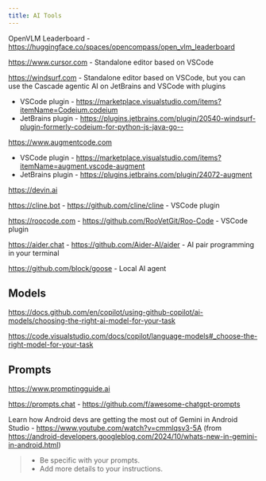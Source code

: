 ```yaml
---
title: AI Tools
---
```


OpenVLM Leaderboard - https://huggingface.co/spaces/opencompass/open_vlm_leaderboard

https://www.cursor.com - Standalone editor based on VSCode

https://windsurf.com - Standalone editor based on VSCode, but you can use the Cascade agentic AI on JetBrains and VSCode with plugins

- VSCode plugin - https://marketplace.visualstudio.com/items?itemName=Codeium.codeium
- JetBrains plugin - https://plugins.jetbrains.com/plugin/20540-windsurf-plugin-formerly-codeium-for-python-js-java-go--

https://www.augmentcode.com

- VSCode plugin - https://marketplace.visualstudio.com/items?itemName=augment.vscode-augment
- JetBrains plugin - https://plugins.jetbrains.com/plugin/24072-augment

https://devin.ai

https://cline.bot - https://github.com/cline/cline - VSCode plugin

https://roocode.com - https://github.com/RooVetGit/Roo-Code - VSCode plugin

https://aider.chat - https://github.com/Aider-AI/aider - AI pair programming in your terminal

https://github.com/block/goose - Local AI agent

## Models

https://docs.github.com/en/copilot/using-github-copilot/ai-models/choosing-the-right-ai-model-for-your-task

https://code.visualstudio.com/docs/copilot/language-models#_choose-the-right-model-for-your-task

## Prompts

https://www.promptingguide.ai

https://prompts.chat - https://github.com/f/awesome-chatgpt-prompts

Learn how Android devs are getting the most out of Gemini in Android Studio - https://www.youtube.com/watch?v=cmmlqsv3-5A (from https://android-developers.googleblog.com/2024/10/whats-new-in-gemini-in-android.html)

> - Be specific with your prompts.
> - Add more details to your instructions.
